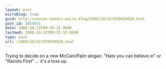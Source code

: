 ```yaml
---
layout: post
microblog: true
guid: http://vmstan-tweets.micro.blog/2008/10/22/970639828.html
post_id: 3054031
date: 2008-10-22T09:35:15-0600
lastmod: 2008-10-22T09:35:15-0600
type: post
url: /2008/10/22/970639828.html
---
```

Trying to decide on a new McCain/Palin slogan. "Hate you can believe in" or "Racists First" ... it's a toss up.
